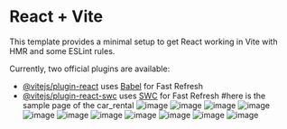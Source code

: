 # React + Vite

This template provides a minimal setup to get React working in Vite with HMR and some ESLint rules.

Currently, two official plugins are available:

- [@vitejs/plugin-react](https://github.com/vitejs/vite-plugin-react/blob/main/packages/plugin-react/README.md) uses [Babel](https://babeljs.io/) for Fast Refresh
- [@vitejs/plugin-react-swc](https://github.com/vitejs/vite-plugin-react-swc) uses [SWC](https://swc.rs/) for Fast Refresh
#here is the sample page of the car_rental
![image](https://github.com/user-attachments/assets/60cf1d22-6095-462c-be3f-b6bb59b40b45)
![image](https://github.com/user-attachments/assets/426b17ce-52d8-478c-8974-a9194e58a371)
![image](https://github.com/user-attachments/assets/50682d96-5aed-48e4-bffd-09300f9605f6)
![image](https://github.com/user-attachments/assets/4db09932-03ea-4a07-985e-7d74ff4c7418)
![image](https://github.com/user-attachments/assets/32bb3ecf-e158-48a1-a85f-feda7a76d6e6)
![image](https://github.com/user-attachments/assets/93eaa2cb-bfe0-47be-a66b-fc7ee66e17b6)
![image](https://github.com/user-attachments/assets/6553a1a0-3389-4b7f-9347-544fcaddd8a4)
![image](https://github.com/user-attachments/assets/1fda2acf-856a-4f7d-bae2-f4f46ea519b5)
![image](https://github.com/user-attachments/assets/0ddc9063-ab36-4e41-aa19-ee25b38797f7)
![image](https://github.com/user-attachments/assets/195c9fad-31e9-42c7-97d0-a78d2a38fd0e)
![image](https://github.com/user-attachments/assets/6a9c29e9-5352-4e84-a05d-afc0254ca6ab)

